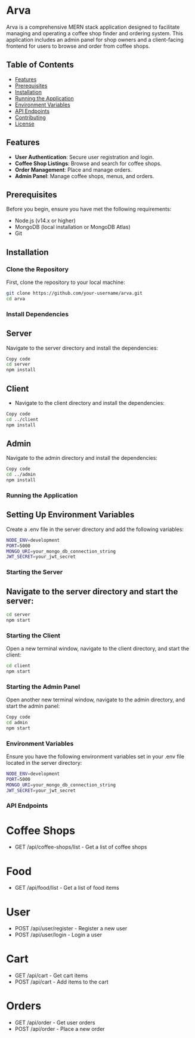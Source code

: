 # Arva

Arva is a comprehensive MERN stack application designed to facilitate managing and operating a coffee shop finder and ordering system. This application includes an admin panel for shop owners and a client-facing frontend for users to browse and order from coffee shops.

## Table of Contents

- [Features](#features)
- [Prerequisites](#prerequisites)
- [Installation](#installation)
- [Running the Application](#running-the-application)
- [Environment Variables](#environment-variables)
- [API Endpoints](#api-endpoints)
- [Contributing](#contributing)
- [License](#license)

## Features

- **User Authentication**: Secure user registration and login.
- **Coffee Shop Listings**: Browse and search for coffee shops.
- **Order Management**: Place and manage orders.
- **Admin Panel**: Manage coffee shops, menus, and orders.

## Prerequisites

Before you begin, ensure you have met the following requirements:

- Node.js (v14.x or higher)
- MongoDB (local installation or MongoDB Atlas)
- Git

## Installation

### Clone the Repository

First, clone the repository to your local machine:


```bash
git clone https://github.com/your-username/arva.git
cd arva
```
### Install Dependencies
## Server
Navigate to the server directory and install the dependencies:

```bash
Copy code
cd server
npm install
```
## Client
- Navigate to the client directory and install the dependencies:

```bash
Copy code
cd ../client
npm install
```
## Admin
Navigate to the admin directory and install the dependencies:

```bash
Copy code
cd ../admin
npm install
```
### Running the Application
## Setting Up Environment Variables
Create a .env file in the server directory and add the following variables:

```bash
NODE_ENV=development
PORT=5000
MONGO_URI=your_mongo_db_connection_string
JWT_SECRET=your_jwt_secret
```

### Starting the Server
## Navigate to the server directory and start the server:

```bash
cd server
npm start
```
### Starting the Client
Open a new terminal window, navigate to the client directory, and start the client:

```bash
cd client
npm start
```
### Starting the Admin Panel
Open another new terminal window, navigate to the admin directory, and start the admin panel:

```bash
Copy code
cd admin
npm start
```
### Environment Variables
Ensure you have the following environment variables set in your .env file located in the server directory:

```bash
NODE_ENV=development
PORT=5000
MONGO_URI=your_mongo_db_connection_string
JWT_SECRET=your_jwt_secret
```
### API Endpoints
# Coffee Shops
- GET /api/coffee-shops/list - Get a list of coffee shops
# Food
- GET /api/food/list - Get a list of food items
# User
- POST /api/user/register - Register a new user
- POST /api/user/login - Login a user
# Cart
- GET /api/cart - Get cart items
- POST /api/cart - Add items to the cart
# Orders
- GET /api/order - Get user orders
- POST /api/order - Place a new order

